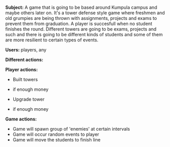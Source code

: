 **Subject:** A game that is going to be based around Kumpula campus and maybe others later on. It's a tower defense style game where freshmen and old grumpies are being thrown with assignments, projects and exams to prevent them from graduation. A player is succesfull when no student finishes the round. Different towers are going to be exams, projects and such and there is going to be different kinds of students and some of them are more resilient to certain types of events.

**Users:** players, any

**Different actions:**

**Player actions:** 
* Built towers
- if enough money

* Upgrade tower
- if enough money

**Game actions:**
* Game will spawn group of 'enemies' at certain intervals
* Game will occur random events to player
* Game will move the students to finish line
